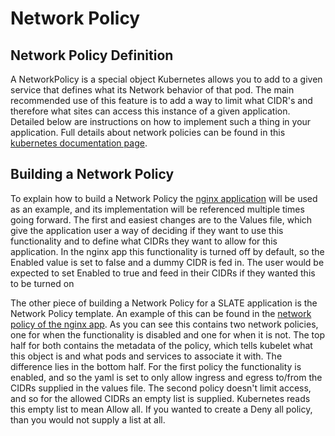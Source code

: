 # Network Policy

## Network Policy Definition
A NetworkPolicy is a special object Kubernetes allows you to add to a given service that defines what its Network behavior of that pod. The main recommended use of this feature is to add a way to limit what CIDR's and therefore what sites can access this instance of a given application. Detailed below are instructions on how to implement such a thing in your application. Full details about network policies can be found in this [kubernetes documentation page](https://kubernetes.io/docs/concepts/services-networking/network-policies/).

## Building a Network Policy
To explain how to build a Network Policy the [nginx application](https://github.com/slateci/slate-catalog/tree/master/stable/nginx/nginx) will be used as an example, and its implementation will be referenced multiple times going forward. The first and easiest changes are to the Values file, which give the application user a way of deciding if they want to use this functionality and to define what CIDRs they want to allow for this application. In the nginx app this functionality is turned off by default, so the Enabled value is set to false and a dummy CIDR is fed in. The user would be expected to set Enabled to true and feed in their CIDRs if they wanted this to be turned on

The other piece of building a Network Policy for a SLATE application is the Network Policy template. An example of this can be found in the [network policy of the nginx app](https://github.com/slateci/slate-catalog/blob/network-policy-demo/stable/nginx/nginx/templates/NetworkPolicy.yaml). As you can see this contains two network policies, one for when the functionality is disabled and one for when it is not. The top half for both contains the metadata of the policy, which tells kubelet what this object is and what pods and services to associate it with. The difference lies in the bottom half. For the first policy the functionality is enabled, and so the yaml is set to only allow ingress and egress to/from the CIDRs supplied in the values file. The second policy doesn't limit access, and so for the allowed CIDRs an empty list is supplied. Kubernetes reads this empty list to mean Allow all. If you wanted to create a Deny all policy, than you would not supply a list at all.
